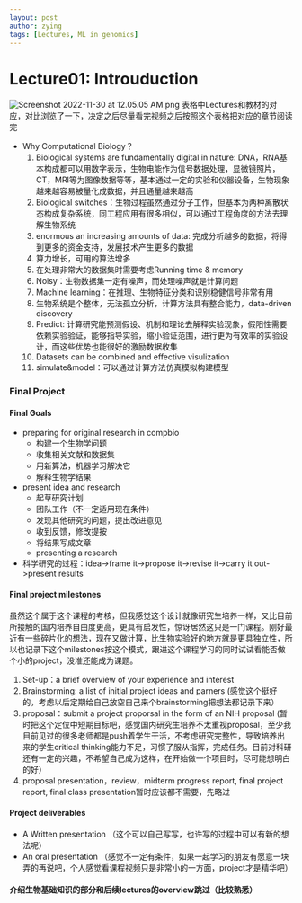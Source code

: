 ```yaml
---
layout: post
author: zying
tags: [Lectures, ML in genomics]
---
```


# Lecture01: Introuduction

![Screenshot 2022-11-30 at 12.05.05 AM.png](https://cdn.nlark.com/yuque/0/2022/png/34544949/1669737910185-0aa73c12-b782-4a02-b515-a8a148a18eb4.png#averageHue=%23cecccb&clientId=u3532d19f-ba2b-4&from=drop&id=u2dafaf6b&originHeight=850&originWidth=1376&originalType=binary&ratio=1&rotation=0&showTitle=false&size=972458&status=done&style=none&taskId=u14ee8f86-d855-4ec6-828c-b475694810b&title=)
 表格中Lectures和教材的对应，对比浏览了一下，决定之后尽量看完视频之后按照这个表格把对应的章节阅读完

- Why Computational Biology？
   1. Biological systems are fundamentally digital in nature: DNA，RNA基本构成都可以用数字表示，生物电能作为信号数据处理，显微镜照片，CT，MRI等为图像数据等等，基本通过一定的实验和仪器设备，生物现象越来越容易被量化成数据，并且通量越来越高
   2. Biological switches：生物过程虽然通过分子工作，但基本为两种离散状态构成复杂系统，同工程应用有很多相似，可以通过工程角度的方法去理解生物系统
   3. enormous an increasing amounts of data: 完成分析越多的数据，将得到更多的资金支持，发展技术产生更多的数据
   4. 算力增长，可用的算法增多
   5. 在处理非常大的数据集时需要考虑Running time & memory
   6. Noisy：生物数据集一定有噪声，而处理噪声就是计算问题
   7. Machine learning：在推理、生物特征分类和识别稳健信号非常有用
   8. 生物系统是个整体，无法孤立分析，计算方法具有整合能力，data-driven discovery
   9. Predict: 计算研究能预测假设、机制和理论去解释实验现象，假阳性需要依赖实验验证，能够指导实验，缩小验证范围，进行更为有效率的实验设计，而这些优势也能很好的激励数据收集
   10. Datasets can be combined and effective visulization
   11. simulate&model：可以通过计算方法仿真模拟构建模型
### Final Project
#### Final Goals

- preparing for original research in compbio
   - 构建一个生物学问题
   - 收集相关文献和数据集
   - 用新算法，机器学习解决它
   - 解释生物学结果
- present idea and research
   - 起草研究计划
   - 团队工作（不一定适用现在条件）
   - 发现其他研究的问题，提出改进意见
   - 收到反馈，修改提按
   - 将结果写成文章
   - presenting a research
- 科学研究的过程：idea->frame it->propose it->revise it->carry it out->present results
#### Final project milestones
虽然这个属于这个课程的考核，但我感觉这个设计就像研究生培养一样，又比目前所接触的国内培养自由度更高，更具有启发性，惊讶居然这只是一门课程。刚好最近有一些碎片化的想法，现在又做计算，比生物实验好的地方就是更具独立性，所以也记录下这个milestones按这个模式，跟进这个课程学习的同时试试看能否做个小的project，没准还能成为课题。

1. Set-up：a brief overview of your experience and interest
2. Brainstorming: a list of initial project ideas and parners (感觉这个挺好的，考虑以后定期给自己放空自己来个brainstorming把想法都记录下来）
3. proposal：submit a project proporsal in the form of an NIH proposal (暂时把这个定位中短期目标吧，感觉国内研究生培养不太重视proposal，至少我目前见过的很多老师都是push着学生干活，不考虑研究完整性，导致培养出来的学生critical thinking能力不足，习惯了服从指挥，完成任务。目前对科研还有一定的兴趣，不希望自己成为这样，在开始做一个项目时，尽可能想明白的好）
4. proposal presentation，review，midterm progress report, final project report, final class presentation暂时应该都不需要，先略过
#### Project  deliverables

- A Written presentation （这个可以自己写写，也许写的过程中可以有新的想法呢）
- An oral presentation （感觉不一定有条件，如果一起学习的朋友有愿意一块弄的再说吧，个人感觉看课程视频只是非常小的一方面，project才是精华吧）
#### 介绍生物基础知识的部分和后续lectures的overview跳过（比较熟悉）

